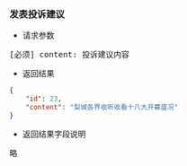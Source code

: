 ### 发表投诉建议

* 请求参数
<pre>
[必须] content: 投诉建议内容  
</pre>

* 返回结果
```json
{
    "id": 23,
    "content": "梨城各界收听收看十八大开幕盛况"
}
```

* 返回结果字段说明
<pre>
略
</pre>

